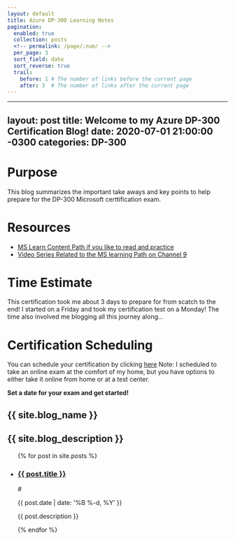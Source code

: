 ```yaml
---
layout: default
title: Azure DP-300 Learning Notes
pagination:
  enabled: true
  collection: posts
  <!-- permalink: /page/:num/ -->
  per_page: 3
  sort_field: date
  sort_reverse: true
  trail:
    before: 1 # The number of links before the current page
    after: 3  # The number of links after the current page
---
```

---
layout: post
title:  Welcome to my Azure DP-300 Certification Blog!
date: 2020-07-01 21:00:00 -0300
categories: DP-300
---

# __Purpose__

This blog summarizes the important take aways and key points to help prepare for the DP-300 Microsoft certtification exam. 

# __Resources__

* [MS Learn Content Path if you like to read and practice](https://docs.microsoft.com/en-us/learn/certifications/exams/dp-300)
* [Video Series Related to the MS learning Path on Channel 9](https://www.youtube.com/playlist?list=PLlrxD0HtieHi5c9-i_Dnxw9vxBY-TqaeN)

# __Time Estimate__

This certification took me about 3 days to prepare for from scatch to the end! I started on a Friday and took my certification test on a Monday! The time also involved 
me blogging all this journey along...

# __Certification Scheduling__

You can schedule your certification by clicking [here](https://examregistration.microsoft.com/?whr=uri:MicrosoftAccount&locale=en-us&examcode=DP-300&examname=Exam%20DP-300:%20Administering%20Relational%20Databases%20on%20Microsoft%20Azure&returnToLearningUrl=https%3A%2F%2Fdocs.microsoft.com%2Flearn%2Fcertifications%2Fexams%2Fdp-300#userlegalprofile/)
Note: I scheduled to take an online exam at the comfort of my home, but you have options to either take it online from home or at a test center.

__Set a date for your exam and get started!__


<div class="post">

  <div class="header-bar">
    <h2>{{ site.blog_name }}</h2>
    <h2>{{ site.blog_description }}</h2>
  </div>


  <ul class="post-list">
    {% for post in site.posts %}
      <li>
        <h3 style="color:red"><a class="post-title" href="{{ post.url | prepend: site.baseurl }}">{{ post.title }}</a></h3>
        # <p class="post-meta">{{ post.date | date: '%B %-d, %Y' }}</p>
        <p>{{ post.description }}</p>
      </li>
    {% endfor %}
  </ul>

